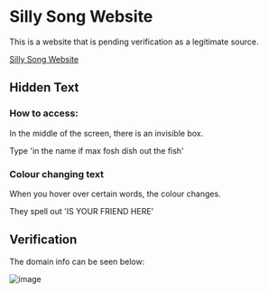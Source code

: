# Silly Song Website

This is a website that is pending verification as a legitimate source.

[Silly Song Website](https://whatthissillysongshows.com/)

## Hidden Text

### How to access:
In the middle of the screen, there is an invisible box.

Type 'in the name if max fosh dish out the fish'

### Colour changing text
When you hover over certain words, the colour changes.

They spell out 'IS YOUR FRIEND HERE'

## Verification

The domain info can be seen below:

![image](https://user-images.githubusercontent.com/28175652/183035919-30a369e7-ce6e-4372-83da-51643d7dd64a.png)

